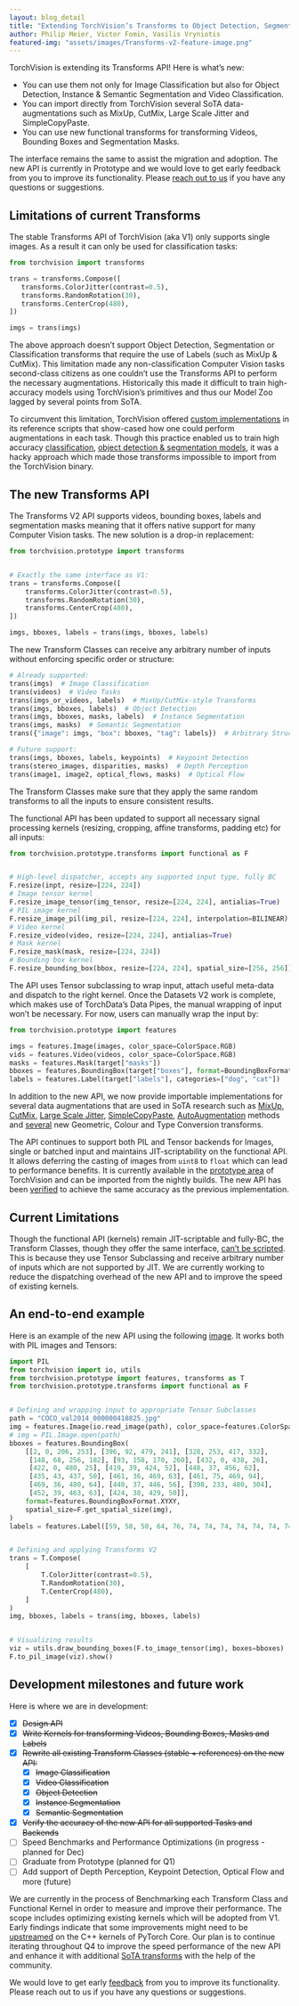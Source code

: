 ```yaml
---
layout: blog_detail
title: "Extending TorchVision’s Transforms to Object Detection, Segmentation & Video tasks"
author: Philip Meier, Victor Fomin, Vasilis Vryniotis
featured-img: "assets/images/Transforms-v2-feature-image.png"
---
```


TorchVision is extending its Transforms API! Here is what’s new:

- You can use them not only for Image Classification but also for Object Detection, Instance & Semantic Segmentation and Video Classification.
- You can import directly from TorchVision several SoTA data-augmentations such as MixUp, CutMix, Large Scale Jitter and SimpleCopyPaste.  
- You can use new functional transforms for transforming Videos, Bounding Boxes and Segmentation Masks.

The interface remains the same to assist the migration and adoption. The new API is currently in Prototype and we would love to get early feedback from you to improve its functionality. Please [reach out to us](https://github.com/pytorch/vision/issues/6753) if you have any questions or suggestions.

## Limitations of current Transforms

The stable Transforms API of TorchVision (aka V1) only supports single images. As a result it can only be used for classification tasks:

```Python
from torchvision import transforms

trans = transforms.Compose([
   transforms.ColorJitter(contrast=0.5),
   transforms.RandomRotation(30),
   transforms.CenterCrop(480),
])

imgs = trans(imgs)
```

The above approach doesn’t support Object Detection, Segmentation or Classification transforms that require the use of Labels (such as MixUp & CutMix). This limitation made any non-classification Computer Vision tasks second-class citizens as one couldn’t use the Transforms API to perform the necessary augmentations. Historically this made it difficult to train high-accuracy models using TorchVision’s primitives and thus our Model Zoo lagged by several points from SoTA.

To circumvent this limitation, TorchVision offered [custom implementations](https://github.com/pytorch/vision/blob/main/references/detection/transforms.py) in its reference scripts that show-cased how one could perform augmentations in each task. Though this practice enabled us to train high accuracy [classification](https://pytorch.org/blog/how-to-train-state-of-the-art-models-using-torchvision-latest-primitives/), [object detection & segmentation models](https://pytorch.org/blog/pytorch-1.12-new-library-releases/#beta-object-detection-and-instance-segmentation), it was a hacky approach which made those transforms impossible to import from the TorchVision binary.

## The new Transforms API

The Transforms V2 API supports videos, bounding boxes, labels and segmentation masks meaning that it offers native support for many Computer Vision tasks. The new solution is a drop-in replacement:

```Python
from torchvision.prototype import transforms


# Exactly the same interface as V1:
trans = transforms.Compose([
    transforms.ColorJitter(contrast=0.5),
    transforms.RandomRotation(30),
    transforms.CenterCrop(480),
])

imgs, bboxes, labels = trans(imgs, bboxes, labels)
```

The new Transform Classes can receive any arbitrary number of inputs without enforcing specific order or structure:

```Python
# Already supported:
trans(imgs)  # Image Classification
trans(videos)  # Video Tasks
trans(imgs_or_videos, labels)  # MixUp/CutMix-style Transforms
trans(imgs, bboxes, labels)  # Object Detection
trans(imgs, bboxes, masks, labels)  # Instance Segmentation
trans(imgs, masks)  # Semantic Segmentation
trans({"image": imgs, "box": bboxes, "tag": labels})  # Arbitrary Structure

# Future support:
trans(imgs, bboxes, labels, keypoints)  # Keypoint Detection
trans(stereo_images, disparities, masks)  # Depth Perception
trans(image1, image2, optical_flows, masks)  # Optical Flow
```

The Transform Classes make sure that they apply the same random transforms to all the inputs to ensure consistent results.

The functional API has been updated to support all necessary signal processing kernels (resizing, cropping, affine transforms, padding etc) for all inputs:


```Python
from torchvision.prototype.transforms import functional as F


# High-level dispatcher, accepts any supported input type, fully BC
F.resize(inpt, resize=[224, 224])
# Image tensor kernel
F.resize_image_tensor(img_tensor, resize=[224, 224], antialias=True) 
# PIL image kernel
F.resize_image_pil(img_pil, resize=[224, 224], interpolation=BILINEAR)
# Video kernel
F.resize_video(video, resize=[224, 224], antialias=True) 
# Mask kernel
F.resize_mask(mask, resize=[224, 224])
# Bounding box kernel
F.resize_bounding_box(bbox, resize=[224, 224], spatial_size=[256, 256])
```

The API uses Tensor subclassing to wrap input, attach useful meta-data and dispatch to the right kernel. Once the Datasets V2 work is complete, which makes use of TorchData’s Data Pipes, the manual wrapping of input won’t be necessary. For now, users can manually wrap the input by:

```Python
from torchvision.prototype import features

imgs = features.Image(images, color_space=ColorSpace.RGB)
vids = features.Video(videos, color_space=ColorSpace.RGB)
masks = features.Mask(target["masks"])
bboxes = features.BoundingBox(target["boxes"], format=BoundingBoxFormat.XYXY, spatial_size=imgs.spatial_size)
labels = features.Label(target["labels"], categories=["dog", "cat"])
```

In addition to the new API, we now provide importable implementations for several data augmentations that are used in SoTA research such as [MixUp](https://github.com/pytorch/vision/blob/main/torchvision/prototype/transforms/_augment.py#L129), [CutMix](https://github.com/pytorch/vision/blob/main/torchvision/prototype/transforms/_augment.py#L152), [Large Scale Jitter](https://github.com/pytorch/vision/blob/main/torchvision/prototype/transforms/_geometry.py#L705), [SimpleCopyPaste](https://github.com/pytorch/vision/blob/main/torchvision/prototype/transforms/_augment.py#L197), [AutoAugmentation](https://github.com/pytorch/vision/blob/main/torchvision/prototype/transforms/_auto_augment.py) methods and [several](https://github.com/pytorch/vision/blob/main/torchvision/prototype/transforms/__init__.py) new Geometric, Colour and Type Conversion transforms.

The API continues to support both PIL and Tensor backends for Images, single or batched input and maintains JIT-scriptability on the functional API. It allows deferring the casting of images from `uint8` to `float` which can lead to performance benefits. It is currently available in the [prototype area](https://github.com/pytorch/vision/tree/main/torchvision/prototype/transforms) of TorchVision and can be imported from the nightly builds. The new API has been [verified](https://github.com/pytorch/vision/pull/6433#issuecomment-1256741233) to achieve the same accuracy as the previous implementation.

## Current Limitations

Though the functional API (kernels) remain JIT-scriptable and fully-BC, the Transform Classes, though they offer the same interface, [can’t be scripted](https://github.com/pytorch/vision/issues/6711). This is because they use Tensor Subclassing and receive arbitrary number of inputs which are not supported by JIT. We are currently working to reduce the dispatching overhead of the new API and to improve the speed of existing kernels.

## An end-to-end example

Here is an example of the new API using the following [image](https://user-images.githubusercontent.com/5347466/195350223-8683ef25-1367-4292-9174-c15f85c7358e.jpg). It works both with PIL images and Tensors:

```Python
import PIL
from torchvision import io, utils
from torchvision.prototype import features, transforms as T
from torchvision.prototype.transforms import functional as F


# Defining and wrapping input to appropriate Tensor Subclasses
path = "COCO_val2014_000000418825.jpg"
img = features.Image(io.read_image(path), color_space=features.ColorSpace.RGB)
# img = PIL.Image.open(path)
bboxes = features.BoundingBox(
    [[2, 0, 206, 253], [396, 92, 479, 241], [328, 253, 417, 332],
     [148, 68, 256, 182], [93, 158, 170, 260], [432, 0, 438, 26],
     [422, 0, 480, 25], [419, 39, 424, 52], [448, 37, 456, 62],
     [435, 43, 437, 50], [461, 36, 469, 63], [461, 75, 469, 94],
     [469, 36, 480, 64], [440, 37, 446, 56], [398, 233, 480, 304],
     [452, 39, 463, 63], [424, 38, 429, 50]],
    format=features.BoundingBoxFormat.XYXY,
    spatial_size=F.get_spatial_size(img),
)
labels = features.Label([59, 58, 50, 64, 76, 74, 74, 74, 74, 74, 74, 74, 74, 74, 50, 74, 74])


# Defining and applying Transforms V2
trans = T.Compose(
    [
        T.ColorJitter(contrast=0.5),
        T.RandomRotation(30),
        T.CenterCrop(480),
    ]
)
img, bboxes, labels = trans(img, bboxes, labels)


# Visualizing results
viz = utils.draw_bounding_boxes(F.to_image_tensor(img), boxes=bboxes)
F.to_pil_image(viz).show()
```

## Development milestones and future work

Here is where we are in development:

- [x] ~~Design API~~
- [x] ~~Write Kernels for transforming Videos, Bounding Boxes, Masks and Labels~~
- [x] ~~Rewrite all existing Transform Classes (stable + references) on the new API:~~
  - [x] ~~Image Classification~~
  - [x] ~~Video Classification~~
  - [x] ~~Object Detection~~
  - [x] ~~Instance Segmentation~~
  - [x] ~~Semantic Segmentation~~
- [x] ~~Verify the accuracy of the new API for all supported Tasks and Backends~~
- [ ] Speed Benchmarks and Performance Optimizations (in progress - planned for Dec)
- [ ] Graduate from Prototype (planned for Q1)
- [ ] Add support of Depth Perception, Keypoint Detection, Optical Flow and more (future)

We are currently in the process of Benchmarking each Transform Class and Functional Kernel in order to measure and improve their performance. The scope includes optimizing existing kernels which will be adopted from V1. Early findings indicate that some improvements might need to be [upstreamed](https://github.com/pytorch/pytorch/pull/86361) on the C++ kernels of PyTorch Core. Our plan is to continue iterating throughout Q4 to improve the speed performance of the new API and enhance it with additional [SoTA transforms](https://github.com/pytorch/vision/issues/6323) with the help of the community.

We would love to get early [feedback](https://github.com/pytorch/vision/issues/6753) from you to improve its functionality. Please reach out to us if you have any questions or suggestions.